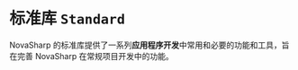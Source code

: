 <!--
Copyright 2025 WillowTree1184

Licensed under the Apache License, Version 2.0 (the "License");
you may not use this file except in compliance with the License.
You may obtain a copy of the License at

    http://www.apache.org/licenses/LICENSE-2.0

Unless required by applicable law or agreed to in writing, software
distributed under the License is distributed on an "AS IS" BASIS,
WITHOUT WARRANTIES OR CONDITIONS OF ANY KIND, either express or implied.
See the License for the specific language governing permissions and
limitations under the License.
-->

# 标准库 `Standard`

NovaSharp 的标准库提供了一系列**应用程序开发**中常用和必要的功能和工具，旨在完善 NovaSharp 在常规项目开发中的功能。
